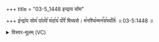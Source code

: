 +++
title = "03-5_1448 इन्द्राय सोम"

+++
इ꣡न्द्रा꣢य सोम꣣ पा꣡त꣢वे꣣ म꣡दा꣢य꣣ प꣡रि꣢ षिच्यसे। म꣣नश्चि꣡न्मन꣢꣯स꣣स्प꣡तिः꣢ ॥ 03-5:1448 ॥

<details><summary>विस्वर-मूलम् (VC)</summary>

इन्द्राय सोम पातवे मदाय परि षिच्यसे । मनश्चिन्मनसस्पतिः ॥१४४८॥
</details>